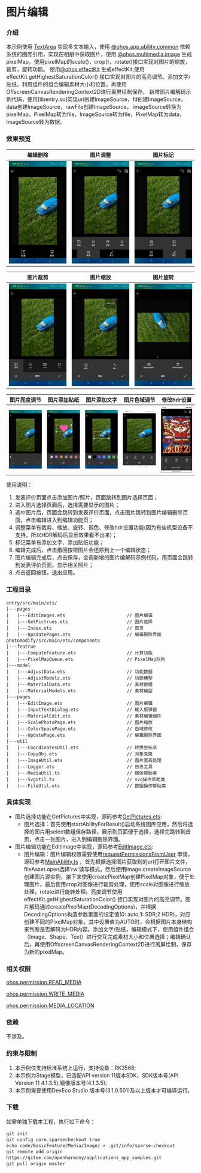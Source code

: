 # 图片编辑

### 介绍

本示例使用 [TextArea](https://gitee.com/openharmony/docs/blob/master/zh-cn/application-dev/reference/apis-arkui/arkui-ts/ts-basic-components-textarea.md)
实现多文本输入，使用 [@ohos.app.ability.common](https://gitee.com/openharmony/docs/blob/master/zh-cn/application-dev/reference/apis-ability-kit/js-apis-app-ability-common.md)
依赖系统的图库引用，实现在相册中获取图片，使用 [@ohos.multimedia.image](https://gitee.com/openharmony/docs/blob/master/zh-cn/application-dev/reference/apis-image-kit/js-apis-image.md)
生成pixelMap，使用pixelMap的scale()，crop()，rotate()接口实现对图片的缩放，裁剪，旋转功能。
使用[@ohos.effectKit](https://gitee.com/openharmony/docs/blob/master/zh-cn/application-dev/reference/apis-arkgraphics2d/js-apis-effectKit.md)
生成effectKit,使用effectKit.getHighestSaturationColor()
接口实现对图片的高亮调节。添加文字/贴纸，利用组件的组合编辑素材大小和位置，再使用OffscreenCanvasRenderingContext2D进行离屏绘制保存。
新增图片编解码示例代码，使用[libentry.so]实现uri创建ImageSource，fd创建ImageSource，data创建ImageSource，rawFile创建ImageSource，
imageSource转换为pixelMap，PixelMap转为file，ImageSource转为file，PixelMap转为data，ImageSource转为数据。

### 效果预览

| 编辑删除                                            | 图片调整                                                | 图片标记                                            | 
|-------------------------------------------------|-----------------------------------------------------|-------------------------------------------------|
| ![edit.jpeg](screenshots%2Fdevices%2Fedit.jpeg) | ![adjust.jpeg](screenshots%2Fdevices%2Fadjust.jpeg) | ![crop.jpeg](screenshots%2Fdevices%2Fmark.jpeg) |

| 图片裁剪                                            | 图片缩放                                              | 图片旋转                                                | 
|-------------------------------------------------|---------------------------------------------------|-----------------------------------------------------|
| ![crop.jpeg](screenshots%2Fdevices%2Fcrop.jpeg) | ![scale.jpeg](screenshots%2Fdevices%2Fscale.jpeg) | ![rotato.jpeg](screenshots%2Fdevices%2Frotato.jpeg) |

| 图片亮度调节                                              | 图片添加贴纸                                                | 图片添加文字                                          | 图片色域调节                                                      | 修改hdr设置                                               |
|-----------------------------------------------------|-------------------------------------------------------|-------------------------------------------------|-------------------------------------------------------------|-------------------------------------------------------|
| ![toning.jpeg](screenshots%2Fdevices%2Ftoning.jpeg) | ![sticker.jpeg](screenshots%2Fdevices%2Fsticker.jpeg) | ![text.jpeg](screenshots%2Fdevices%2Ftext.jpeg) | ![colorSpace.jpeg](screenshots%2Fdevices%2FcolorSpace.jpeg) | ![rotato.jpeg](screenshots%2Fdevices%2Fdecoding.jpeg) |


使用说明：

1. 发表评价页面点击添加图片/照片，页面跳转到图片选择页面；
2. 进入图片选择页面后，选择需要显示的图片；
3. 选中图片后，页面会跳转到发表评价页面，点击图片跳转到图片编辑删除页面，点击编辑进入到编辑功能页；
4. 调整菜单有裁剪、缩放、旋转、调色、修改hdr设置功能(因为有些机型设备不支持，所以HDR解码后显示效果看不出来)；
5. 标记菜单有添加文字、添加贴纸功能；
6. 编辑完成后，点击撤回按钮图片会还原到上一个编辑状态；
7. 图片编辑完成后，点击保存，会调新增的图片编解码示例代码，用页面会跳转到发表评价页面，显示相关照片；
8. 点击返回按钮，退出应用。

### 工程目录

```
entry/src/main/ets/
|---pages
|   |---EditImages.ets                       // 图片编辑
|   |---GetPictrues.ets                      // 图片选择
|   |---Index.ets                            // 首页
|   |---UpadatePages.ets                     // 编辑删除界面
photomodify/src/main/ets/components
|---featrue
|   |---ComputeFeature.ets                   // 计算功能
|   |---PixelMapQueue.ets                    // PixelMap队列
|---model
|   |---AdjustData.ets                       // 功能数据
|   |---AdjustModels.ets                     // 功能模型
|   |---MaterialData.ets                     // 素材数据
|   |---MaterialModels.ets                   // 素材模型
|---pages
|   |---EditImage.ets                        // 图片编辑
|   |---InputTextDialog.ets                  // 输入框弹窗
|   |---MaterialEdit.ets                     // 素材编辑组件
|   |---ScalePhotoPage.ets                   // 图片缩放
|   |---ColorSpacePage.ets                   // 色域修改
|   |---UpdatePage.ets                       // 编辑删除界面
|---util     
|   |---CoordinatesUtil.ets                  // 转换坐标系    
|   |---CopyObj.ets                          // 对象克隆     
|   |---ImageUtil.ets                        // 图片宽高处理                    
|   |---Logger.ets                           // 日志工具
|   |---MediaUtil.ts                         // 媒体帮助类
|   |---SvgUtil.ts                           // svg操作帮助类
|   |---FileUtil.ets                         // 数据操作帮助类
```

### 具体实现

+ 图片选择功能在GetPictures中实现，源码参考[GetPictures.ets](entry%2Fsrc%2Fmain%2Fets%2Fpages%2FGetPictures.ets):
    + 图片选择：首先使用startAbilityForResult()启动系统图库应用，然后将选择的图片用select数组保存路径，展示到页面便于选择，选择完跳转到首页，点击一张图片，进入到编辑删除界面。
+ 图片编辑功能在EditImage中实现，源码参考[EditImage.ets](photomodify%2Fsrc%2Fmain%2Fets%2Fcomponents%2Fpages%2FEditImage.ets):
    + 图片编辑：图片编辑权限需要使用[requestPermissionsFromUser](https://gitee.com/openharmony/docs/blob/master/zh-cn/application-dev/reference/apis-ability-kit/js-apis-abilityAccessCtrl.md#requestpermissionsfromuser9)
    申请，源码参考[MainAbility.ts](entry/src/main/ets/MainAbility/MainAbility.ts)
    ，首先根据选择图片获取到的uri打开图片文件，fileAsset.open选择‘rw'读写模式，然后使用image.createImageSource创建图片源实例，接下来使用createPixelMap创建PixelMap对象，便于处理图片，最后使用crop对图像进行裁剪处理，使用scale对图像进行缩放处理，rotate进行旋转处理。亮度调节使用effectKit.getHighestSaturationColor()
    接口实现对图片的高亮调节。图片解码通过createPixelMap(DecodingOptions)，并根据DecodingOptions构造参数里面的设定值(0: auto;1: SDR;2 HDR)，对应创建不同的PixelMap对象。其中设置值为AUTO时，会根据图片本身结构来判断是否解码为HDR内容。添加文字/贴纸，编辑模式下，使用组件组合（Image、Shape、Text）进行交互完成素材大小和位置选择；编辑确认后，再使用OffscreenCanvasRenderingContext2D进行离屏绘制，保存为新的pixelMap。

### 相关权限

[ohos.permission.READ_MEDIA](https://gitee.com/openharmony/docs/blob/master/zh-cn/application-dev/security/AccessToken/permissions-for-all.md#ohospermissionread_media)

[ohos.permission.WRITE_MEDIA](https://gitee.com/openharmony/docs/blob/master/zh-cn/application-dev/security/AccessToken/permissions-for-all.md#ohospermissionwrite_media)

[ohos.permission.MEDIA_LOCATION](https://gitee.com/openharmony/docs/blob/master/zh-cn/application-dev/security/AccessToken/permissions-for-all.md#ohospermissionmedia_location)

### 依赖

不涉及。

### 约束与限制

1. 本示例仅支持标准系统上运行，支持设备：RK3568;
2. 本示例为Stage模型，已适配API version 11版本SDK，SDK版本号(API Version 11 4.1.3.5),镜像版本号(4.1.3.5);
3. 本示例需要使用DevEco Studio 版本号(3.1.0.501)及以上版本才可编译运行。

### 下载

如需单独下载本工程，执行如下命令：

```
git init
git config core.sparsecheckout true
echo code/BasicFeature/Media/Image/ > .git/info/sparse-checkout
git remote add origin https://gitee.com/openharmony/applications_app_samples.git
git pull origin master
```
